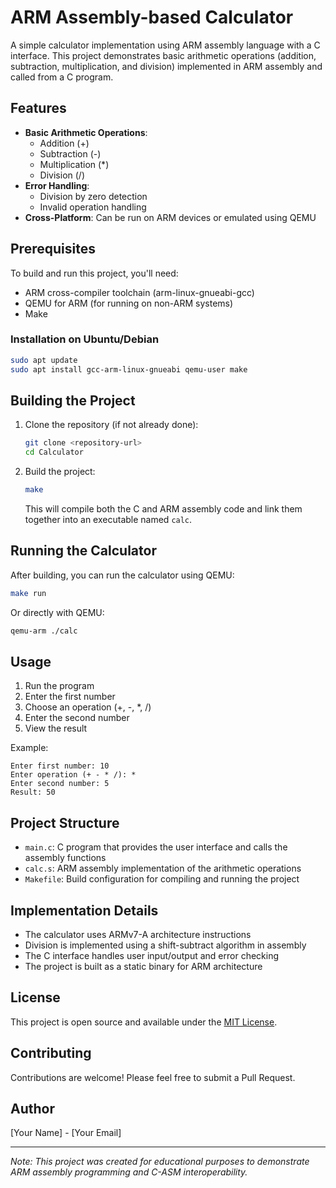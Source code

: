 # ARM Assembly-based Calculator

A simple calculator implementation using ARM assembly language with a C interface. This project demonstrates basic arithmetic operations (addition, subtraction, multiplication, and division) implemented in ARM assembly and called from a C program.

## Features

- **Basic Arithmetic Operations**:
  - Addition (+)
  - Subtraction (-)
  - Multiplication (*)
  - Division (/)
- **Error Handling**:
  - Division by zero detection
  - Invalid operation handling
- **Cross-Platform**: Can be run on ARM devices or emulated using QEMU

## Prerequisites

To build and run this project, you'll need:

- ARM cross-compiler toolchain (arm-linux-gnueabi-gcc)
- QEMU for ARM (for running on non-ARM systems)
- Make

### Installation on Ubuntu/Debian

```bash
sudo apt update
sudo apt install gcc-arm-linux-gnueabi qemu-user make
```

## Building the Project

1. Clone the repository (if not already done):
   ```bash
   git clone <repository-url>
   cd Calculator
   ```

2. Build the project:
   ```bash
   make
   ```

   This will compile both the C and ARM assembly code and link them together into an executable named `calc`.

## Running the Calculator

After building, you can run the calculator using QEMU:

```bash
make run
```

Or directly with QEMU:

```bash
qemu-arm ./calc
```

## Usage

1. Run the program
2. Enter the first number
3. Choose an operation (+, -, *, /)
4. Enter the second number
5. View the result

Example:
```
Enter first number: 10
Enter operation (+ - * /): *
Enter second number: 5
Result: 50
```

## Project Structure

- `main.c`: C program that provides the user interface and calls the assembly functions
- `calc.s`: ARM assembly implementation of the arithmetic operations
- `Makefile`: Build configuration for compiling and running the project

## Implementation Details

- The calculator uses ARMv7-A architecture instructions
- Division is implemented using a shift-subtract algorithm in assembly
- The C interface handles user input/output and error checking
- The project is built as a static binary for ARM architecture

## License

This project is open source and available under the [MIT License](LICENSE).

## Contributing

Contributions are welcome! Please feel free to submit a Pull Request.

## Author

[Your Name] - [Your Email]

---

*Note: This project was created for educational purposes to demonstrate ARM assembly programming and C-ASM interoperability.*
